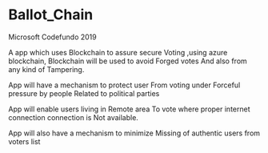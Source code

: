# Ballot_Chain
Microsoft Codefundo 2019

A app which uses Blockchain to assure secure 
Voting ,using azure blockchain,
Blockchain will be used to avoid Forged votes
And also from any kind of Tampering.

App will have a mechanism  to protect user
From voting under Forceful pressure by people
Related to political parties

App will enable users living in Remote area
To vote where proper internet connection connection is
Not available.

App will also have a mechanism to minimize
Missing of authentic users from voters list
